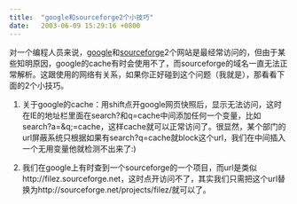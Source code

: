 ```yaml
---
title:  "google和sourceforge2个小技巧"
date:   2003-06-09 15:29:16 +0800
---
```


对一个编程人员来说，[google](http://google.com)和[sourceforge](http://www.sourceforge.net)2个网站是最经常访问的，但由于某些知明原因，google的cache有时会使用不了，而sourceforge的域名一直无法正常解析。这跟使用的网络有关系，如果你正好碰到这个问题（我就是），那看看下面的2个小技巧。  

1. 关于google的cache：用shift点开google网页快照后，显示无法访问，这时在IE的地址栏里面在search?和q=cache中间添加任何一个变量，比如search?a=&q;=cache，这样cache就可以正常访问了。很显然，某个部门的url屏蔽系统只根据如果有search?q=cache就block这个url，我们在中间插入一个无用变量他就检测不出来了:)  

2. 我们在google上有时查到一个sourceforge的一个项目，而url是类似http://filez.sourceforge.net，这时点开访问不了，其实我们只需把这个url替换为http://sourceforge.net/projects/filez/就可以了。  

